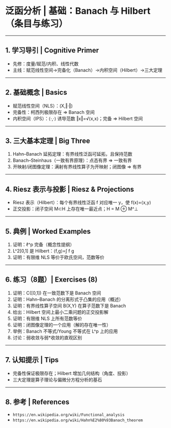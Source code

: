 # 泛函分析 | 基础：Banach 与 Hilbert（条目与练习）

---

## 1. 学习导引 | Cognitive Primer

- 先修：度量/赋范/内积、线性代数
- 主线：赋范线性空间→完备化（Banach）→内积空间（Hilbert）→三大定理

---

## 2. 基础概念 | Basics

- 赋范线性空间（NLS）：(X,‖·‖)
- 完备性：柯西列极限存在 ⇒ Banach 空间
- 内积空间（IPS）：⟨·,·⟩ 诱导范数 ‖x‖=√⟨x,x⟩；完备 ⇒ Hilbert 空间

---

## 3. 三大基本定理 | Big Three

1) Hahn–Banach 延拓定理：有界线性泛函可延拓，且保持范数
2) Banach–Steinhaus（一致有界原理）：点态有界 ⇒ 一致有界
3) 开映射/闭图像定理：满射有界线性算子为开映射；闭图像 ⇒ 有界

---

## 4. Riesz 表示与投影 | Riesz & Projections

- Riesz 表示（Hilbert）：每个有界线性泛函 f 对应唯一 y，使 f(x)=⟨x,y⟩
- 正交投影：闭子空间 M⊂H 上存在唯一最近点；H = M ⊕ M^⊥

---

## 5. 典例 | Worked Examples

1) 证明：ℓ^p 完备（概念性提纲）
2) L^2[0,1] 是 Hilbert：⟨f,g⟩=∫ f g
3) 证明：有限维 NLS 等价于欧氏空间，范数等价

---

## 6. 练习（8题）| Exercises (8)

1) 证明：C([0,1]) 在一致范数下是 Banach 空间
2) 证明：Hahn–Banach 的分离形式于凸集的应用（概述）
3) 证明：有界线性算子空间 B(X,Y) 在算子范数下是 Banach
4) 给出：Hilbert 空间上最小二乘问题的正交投影解
5) 证明：有限维 NLS 上所有范数等价
6) 证明：闭图像定理的一个应用（解的存在唯一性）
7) 举例：Banach 不等式/Young 不等式在 L^p 上的应用
8) 讨论：弱收敛与弱*收敛的直观区别

---

## 7. 认知提示 | Tips

- 完备性保证极限存在；Hilbert 增加几何结构（角度、投影）
- 三大定理是算子理论与偏微分方程分析的基石

---

## 8. 参考 | References

- `https://en.wikipedia.org/wiki/Functional_analysis`
- `https://en.wikipedia.org/wiki/Hahn%E2%80%93Banach_theorem`
